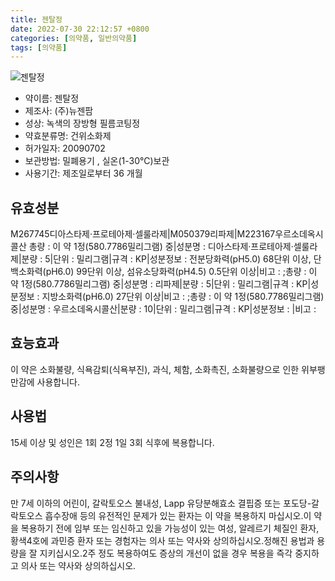 ```yaml
---
title: 젠탈정
date: 2022-07-30 22:12:57 +0800
categories: [의약품, 일반의약품]
tags: [의약품]
---
```

![젠탈정](https://nedrug.mfds.go.kr/pbp/cmn/itemImageDownload/151032841143300017)

- 약이름: 젠탈정
- 제조사: (주)뉴젠팜
- 성상: 녹색의 장방형 필름코팅정
- 약효분류명: 건위소화제
- 허가일자: 20090702
- 보관방법: 밀폐용기 , 실온(1-30℃)보관
- 사용기간: 제조일로부터 36 개월
## 유효성분
M267745디아스타제·프로테아제·셀룰라제|M050379리파제|M223167우르소데옥시콜산
총량 : 이 약 1정(580.7786밀리그램) 중|성분명 : 디아스타제·프로테아제·셀룰라제|분량 : 5|단위 : 밀리그램|규격 : KP|성분정보 : 전분당화력(pH5.0) 68단위 이상, 단백소화력(pH6.0) 99단위 이상, 섬유소당화력(pH4.5) 0.5단위 이상|비고 : ;총량 : 이 약 1정(580.7786밀리그램) 중|성분명 : 리파제|분량 : 5|단위 : 밀리그램|규격 : KP|성분정보 : 지방소화력(pH6.0) 27단위 이상|비고 : ;총량 : 이 약 1정(580.7786밀리그램) 중|성분명 : 우르소데옥시콜산|분량 : 10|단위 : 밀리그램|규격 : KP|성분정보 : |비고 :
## 효능효과
이 약은 소화불량, 식욕감퇴(식욕부진), 과식, 체함, 소화촉진, 소화불량으로 인한 위부팽만감에 사용합니다.
## 사용법
15세 이상 및 성인은 1회 2정 1일 3회 식후에 복용합니다.
## 주의사항
만 7세 이하의 어린이, 갈락토오스 불내성, Lapp 유당분해효소 결핍증 또는 포도당-갈락토오스 흡수장애 등의 유전적인 문제가 있는 환자는 이 약을 복용하지 마십시오.이 약을 복용하기 전에 임부 또는 임신하고 있을 가능성이 있는 여성, 알레르기 체질인 환자, 황색4호에 과민증 환자 또는 경험자는 의사 또는 약사와 상의하십시오.정해진 용법과 용량을 잘 지키십시오.2주 정도 복용하여도 증상의 개선이 없을 경우 복용을 즉각 중지하고 의사 또는 약사와 상의하십시오.

